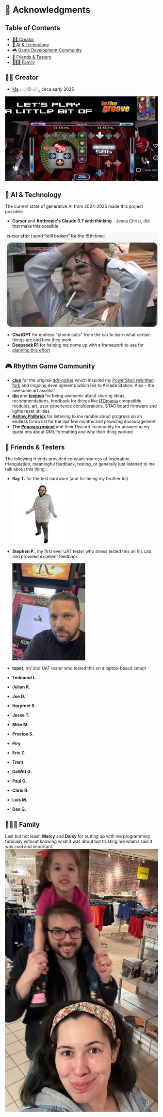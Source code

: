 # 🙏 Acknowledgments

## Table of Contents
- [👨‍💻 Creator](#creator)
- [🤖 AI & Technology](#ai--technology)
- [🎮 Game Development Community](#game-development-community)
- [👥 Friends & Testers](#friends--testers)
- [👨‍👩‍👧 Family](#family)

## 👨‍💻 Creator

- [Me](https://github.com/dtammam) 👉🏼😉👈🏼, circa early 2025
<img src="assets/images/thanks/me.png" alt="Dean and Daisy playing Kiss Me Red on 2025-05-25, really enjoying daddy daughter time" />

## 🤖 AI & Technology

The current state of generative AI from 2024-2025 made this project possible:

- **Cursor** and **Anthropic's Claude 3.7 with thinking** - Jesus Christ, did that make this possible
<img src="assets/images/thanks/cursor.png" alt="Miyazaki smoking in exaspiration" />

- **ChatGPT** for endless "phone calls" from the car to learn what certain things are and how they work
- **Deepseek R1** for helping me come up with a framework to use for [planning this effort](PLAN.md)

## 🎮 Rhythm Game Community
- **[clue](https://clue.media)** for the original [ddr-picker](https://github.com/evanclue/ddr-picker) which inspired my [PowerShell rewritten fork](https://github.com/dtammam/ddr-picker) and ongoing developments which led to Arcade Station. Also - the awesome art assets!!
- **[din](https://github.com/dinsfire64)** and **[teejusb](https://github.com/teejusb)** for being awesome about sharing ideas, recommendations, feedback for things like [ITGmania](https://www.itgmania.com) compatible modules, art, user experience considerations, STAC board firmware and lights reset utilities
- **[Ashley Philbrick](https://mysticsteps.com)** for listening to me ramble about progress on an endless to-do list for the last few months and providing encouragement
- **The [Pegasus project](https://pegasus-frontend.org)** and their Discord community for answering my questions about QML formatting and why their thing worked

## 👥 Friends & Testers

The following friends provided constant sources of inspiration, triangulation, meaningful feedback, testing, or generally just listened to me talk about this thing:

- **Ray T.** for the test hardware (and for being my brother lol)

    <img src="assets/images/thanks/Ray.png" width="40%" alt="My brother Ray looking like a goofy goober" />

- **Stephen P.**, my first ever UAT tester who stress tested this on his cab and provided excellent feedback

    <img src="assets/images/thanks/stephen.png" width="50%" alt="The first of his name, the one and best true tester Stephen" />

- **topet**, my 2nd UAT tester who tested this on a laptop-based setup!
- **Tedmond L.**
- **Julian K.**
- **Joe D.**
- **Harpreet S.**
- **Jesse T.**
- **Mike M.**
- **Preston S.**
- **Piry**
- **Eric Z.**
- **Trent**
- **DeWitt G.**
- **Paul G.**
- **Chris R.**
- **Luis M.**
- **Dan G.**

## 👨‍👩‍👧 Family

Last but not least, **Marcy** and **Daisy** for putting up with me programming furiously without knowing what it was about but trusting me when I said it was cool and important.
<img src="assets/images/thanks/family.png" width="900" alt="Marcy, Daisy and I" />